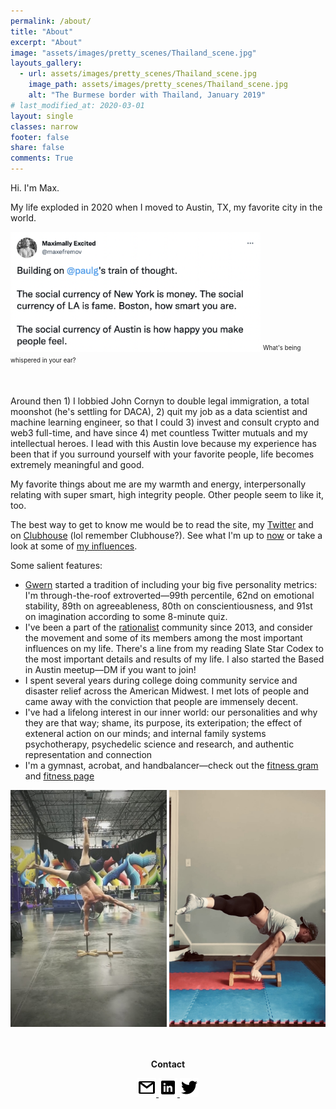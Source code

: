 ```yaml
---
permalink: /about/
title: "About"
excerpt: "About"
image: "assets/images/pretty_scenes/Thailand_scene.jpg"
layouts_gallery:
  - url: assets/images/pretty_scenes/Thailand_scene.jpg
    image_path: assets/images/pretty_scenes/Thailand_scene.jpg
    alt: "The Burmese border with Thailand, January 2019"
# last_modified_at: 2020-03-01
layout: single
classes: narrow
footer: false
share: false
comments: True
---
```


Hi. I'm Max.

My life exploded in 2020 when I moved to Austin, TX, my favorite city in the world.

<img src="/assets/images/twitter/social-currency.jpg" alt="What's being whispered to you in your city?" width="400"/>
<sup><sub>What's being whispered in your ear?</sub></sup>
<br>
<br>
<br>

Around then 1) I lobbied John Cornyn to double legal immigration, a total moonshot (he's settling for DACA), 2) quit my job as a data scientist and machine learning engineer, so that I could 3) invest and consult crypto and web3 full-time, and have since 4) met countless Twitter mutuals and my intellectual heroes. I lead with this Austin love because my experience has been that if you surround yourself with your favorite people, life becomes extremely meaningful and good.

My favorite things about me are my warmth and energy, interpersonally relating with super smart, high integrity people. Other people seem to like it, too. 

The best way to get to know me would be to read the site, my [Twitter](https://twitter.com/maxefremov) and on [Clubhouse](https://www.joinclubhouse.com/@mefrem) (lol remember Clubhouse?). See what I'm up to [now](/now/) or take a look at some of [my influences](/influences).

Some salient features:

- [Gwern](https://www.gwern.net/index) started a tradition of including your big five personality metrics: I'm through-the-roof extroverted—99th percentile, 62nd on emotional stability, 89th on agreeableness, 80th on conscientiousness, and 91st on imagination according to some 8-minute quiz.
- I've been a part of the [rationalist](https://wiki.lesswrong.com/wiki/Rationalist_movement) community since 2013, and consider the movement and some of its members among the most important influences on my life. There's a line from my reading Slate Star Codex to the most important details and results of my life. I also started the Based in Austin meetup—DM if you want to join!
- I spent several years during college doing community service and disaster relief across the American Midwest. I met lots of people and came away with the conviction that people are immensely decent.
- I've had a lifelong interest in our inner world: our personalities and why they are that way; shame, its purpose, its exteripation; the effect of exteneral action on our minds; and internal family systems psychotherapy, psychedelic science and research, and authentic representation and connection
- I'm a gymnast, acrobat, and handbalancer—check out the [fitness gram](https://www.instagram.com/maximally.me/) and [fitness page](/fitness)

<center>

<img src="/assets/images/handstands/onehanded.jpg" alt="One-handed handstand" width="250"/>

<img src="/assets/images/handstands/planche.jpg" alt="Straddle planche" width="250"/>

<center>

<br>
<br>
<p><b>Contact</b></p>
<a href="mailto:maxim.efremov@gmail.com">
      <img alt="email" src="/assets/images/icons/gmail.png">
      
<a href="https://www.linkedin.com/in/maxim-efremov/">
      <img alt="LinkedIn" src="/assets/images/icons/linkedin.png">

<a href="http://www.twitter.com/maxefremov">
      <img alt="Twitter" src="/assets/images/icons/twitter.png">
<!-- 
<img src="/assets/images/icons/gmail.png">(mailto:maxim.efremov@gmail.com)
<img src="/assets/images/icons/linkedin.png">(https://www.linkedin.com/in/maxim-efremov/)
<img src="/assets/images/icons/twitter.png">(http://www.twitter.com/maxefremov) -->
